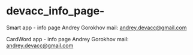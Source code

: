 # devacc_info_page-
Smart app - info page
Andrey Gorokhov
mail: andrey.devacc@gmail.com

CardWord app - info page
Andrey Gorokhov
mail: andrey.devacc@gmail.com
